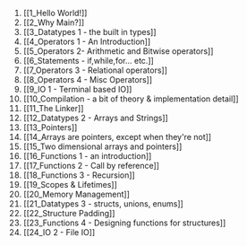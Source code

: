 1. [[1_Hello World!]]
2. [[2_Why Main?]]
3. [[3_Datatypes 1 - the built in types]]
4. [[4_Operators 1 - An Introduction]]
5. [[5_Operators 2- Arithmetic and Bitwise operators]]
6. [[6_Statements - if,while,for... etc.]]
7. [[7_Operators 3 - Relational operators]]
8. [[8_Operators 4 - Misc Operators]]
9. [[9_IO 1 - Terminal based IO]]
10. [[10_Compilation - a bit of theory & implementation detail]]
11. [[11_The Linker]]
12. [[12_Datatypes 2 - Arrays and Strings]]
13. [[13_Pointers]]
14. [[14_Arrays are pointers, except when they're not]]
15. [[15_Two dimensional arrays and pointers]]
16. [[16_Functions 1 - an introduction]]
17. [[17_Functions 2 - Call by reference]]
18. [[18_Functions 3 - Recursion]]
19. [[19_Scopes & Lifetimes]]
20. [[20_Memory Management]]
21. [[21_Datatypes 3 - structs, unions, enums]]
22. [[22_Structure Padding]]
23. [[23_Functions 4 - Designing functions for structures]]
24. [[24_IO 2 - File IO]]